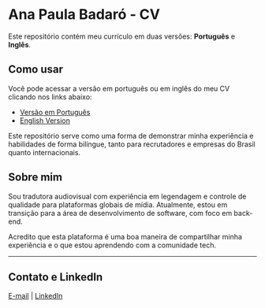 # Ana Paula Badaró - CV

Este repositório contém meu currículo em duas versões: **Português** e **Inglês**.

## Como usar

Você pode acessar a versão em português ou em inglês do meu CV clicando nos links abaixo:

- [Versão em Português](cv-pt.md)
- [English Version](cv-en.md)

Este repositório serve como uma forma de demonstrar minha experiência e habilidades de forma bilíngue, tanto para recrutadores e empresas do Brasil quanto internacionais.

## Sobre mim

Sou tradutora audiovisual com experiência em legendagem e controle de qualidade para plataformas globais de mídia. Atualmente, estou em transição para a área de desenvolvimento de software, com foco em back-end.

Acredito que esta plataforma é uma boa maneira de compartilhar minha experiência e o que estou aprendendo com a comunidade tech.

---
## Contato e LinkedIn
[E-mail](mailto:badaro_ap@proton.me) | [LinkedIn](http://linkedin.com/apbadaro)
